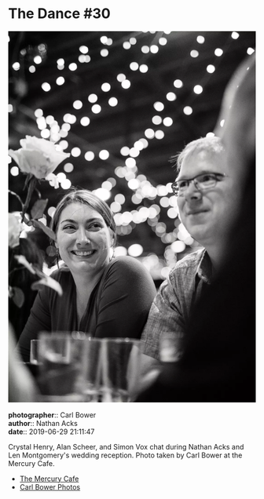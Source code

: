 # The Dance #30

![Crystal Henry, Alan Scheer, and Simon Vox chat](assets/2019-06-29-set-4-the-dance-30.webp)

**photographer**:: Carl Bower  
**author**:: Nathan Acks  
**date**:: 2019-06-29 21:11:47

Crystal Henry, Alan Scheer, and Simon Vox chat during Nathan Acks and Len Montgomery's wedding reception. Photo taken by Carl Bower at the Mercury Cafe.

* [The Mercury Cafe](http://mercurycafe.com)
* [Carl Bower Photos](https://carlbowerphotos.com)
